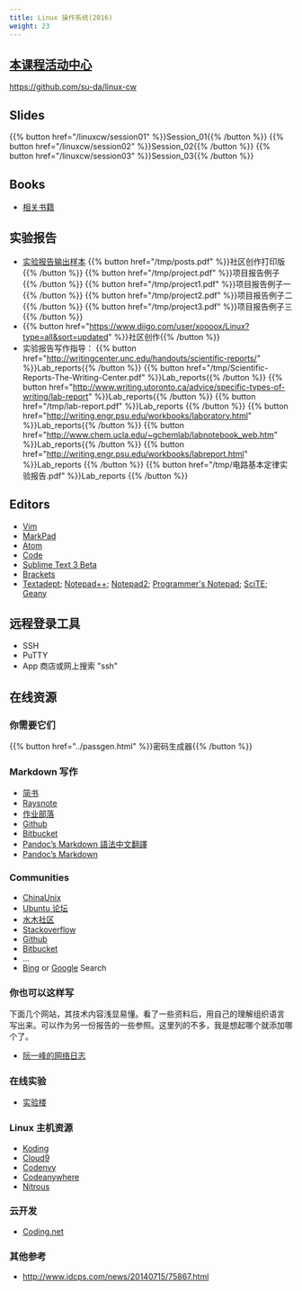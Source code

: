 ```yaml
---
title: Linux 操作系统(2016)
weight: 23
---
```


## [本课程活动中心](https://github.com/su-da/linux-cw)

https://github.com/su-da/linux-cw

## Slides

{{% button href="/linuxcw/session01" %}}Session_01{{% /button %}}
{{% button href="/linuxcw/session02" %}}Session_02{{% /button %}}
{{% button href="/linuxcw/session03" %}}Session_03{{% /button %}}

## Books

* [相关书籍](http://i.iee.io/tmp/Linux)

## 实验报告

* [实验报告输出样本](/tmp/report.pdf)
    {{% button href="/tmp/posts.pdf" %}}社区创作打印版{{% /button %}}
    {{% button href="/tmp/project.pdf" %}}项目报告例子{{% /button %}}
    {{% button href="/tmp/project1.pdf" %}}项目报告例子一{{% /button %}}
    {{% button href="/tmp/project2.pdf" %}}项目报告例子二{{% /button %}}
    {{% button href="/tmp/project3.pdf" %}}项目报告例子三{{% /button %}}
* {{% button href="https://www.diigo.com/user/xoooox/Linux?type=all&sort=updated" %}}社区创作{{% /button %}}[ <i class="fa fa-rss"></i> ](https://www.diigo.com/rss/user/Xoooox/Linux)
* 实验报告写作指导：
    {{% button href="http://writingcenter.unc.edu/handouts/scientific-reports/" %}}Lab_reports{{% /button %}}
    {{% button href="/tmp/Scientific-Reports-The-Writing-Center.pdf" %}}Lab_reports{{% /button %}}
    {{% button href="http://www.writing.utoronto.ca/advice/specific-types-of-writing/lab-report" %}}Lab_reports{{% /button %}}
    {{% button href="/tmp/lab-report.pdf" %}}Lab_reports {{% /button %}}
    {{% button href="http://writing.engr.psu.edu/workbooks/laboratory.html" %}}Lab_reports{{% /button %}}
    {{% button href="http://www.chem.ucla.edu/~gchemlab/labnotebook_web.htm" %}}Lab_reports{{% /button %}}
    {{% button href="http://writing.engr.psu.edu/workbooks/labreport.html" %}}Lab_reports {{% /button %}}
    {{% button href="/tmp/电路基本定律实验报告.pdf" %}}Lab_reports {{% /button %}}

## Editors

* [Vim](http://www.vim.org/)
* [MarkPad](http://code52.org/DownmarkerWPF/)
* [Atom](https://atom.io/)
* [Code](https://code.visualstudio.com/)
* [Sublime Text 3 Beta](https://www.sublimetext.com/3)
* [Brackets](http://brackets.io/)
* [Textadept](http://foicica.com/textadept/);
    [Notepad++](https://notepad-plus-plus.org/);
    [Notepad2](http://www.flos-freeware.ch/notepad2.html);
    [Programmer's Notepad](http://www.pnotepad.org/);
    [SciTE](http://www.scintilla.org/SciTE.html);
    [Geany](http://www.geany.org/)

## 远程登录工具

* SSH
* PuTTY
* App 商店或网上搜索 "ssh"

## 在线资源

### 你需要它们

{{% button href="../passgen.html" %}}密码生成器{{% /button %}}

### Markdown 写作

* [简书](http://www.jianshu.com/)
* [Raysnote](https://raysnote.com/)
* [作业部落](https://www.zybuluo.com/)
* [Github](https://github.com/)
* [Bitbucket](https://bitbucket.org/)
* [Pandoc’s Markdown 語法中文翻譯](http://pages.tzengyuxio.me/pandoc/)
* [Pandoc’s Markdown](http://pandoc.org/README.html#pandocs-markdown)

### Communities

* [ChinaUnix](http://www.chinaunix.net/)
* [Ubuntu 论坛](http://forum.ubuntu.org.cn/)
* [水木社区](http://newsmth.net)
* [Stackoverflow](https://stackoverflow.com/)
* [Github](https://github.com/)
* [Bitbucket](https://bitbucket.org/)
* ...
* [Bing](https://www.bing.com/) or [Google](https://www.google.com/) Search

### 你也可以这样写

下面几个网站，其技术内容浅显易懂。看了一些资料后，用自己的理解组织语言
写出来。可以作为另一份报告的一些参照。这里列的不多，我是想起哪个就添加哪
个了。

* [阮一峰的网络日志](http://www.ruanyifeng.com/blog/)

### 在线实验

* [实验楼](https://www.shiyanlou.com/)

### Linux 主机资源

* [Koding](https://koding.com/)
* [Cloud9](https://c9.io/)
* [Codenvy](https://codenvy.com/)
* [Codeanywhere](https://codeanywhere.com/)
* [Nitrous](https://www.nitrous.io/)

### 云开发

* [Coding.net](https://coding.net/)

### 其他参考

* http://www.idcps.com/news/20140715/75867.html
